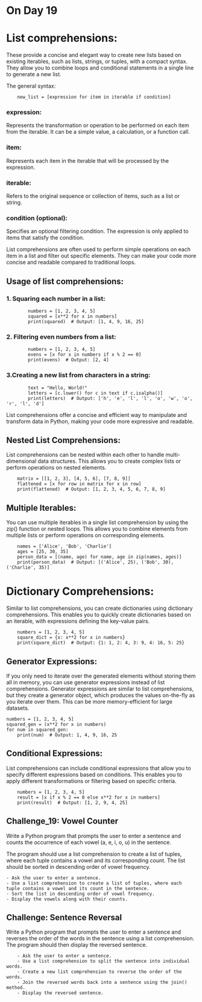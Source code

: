 # On Day 19

# List comprehensions:
These provide a concise and elegant way to create new lists based on existing iterables, such as lists, strings, or tuples, with a compact syntax.  
They allow you to combine loops and conditional statements in a single line to generate a new list.

The general syntax:

        new_list = [expression for item in iterable if condition]
        
### expression: 
Represents the transformation or operation to be performed on each item from the iterable. It can be a simple value, a calculation, or a function call.

### item: 
Represents each item in the iterable that will be processed by the expression.

### iterable: 
Refers to the original sequence or collection of items, such as a list or string.

### condition (optional): 
Specifies an optional filtering condition. The expression is only applied to items that satisfy the condition.

List comprehensions are often used to perform simple operations on each item in a list and filter out specific elements. They can make your code more concise and readable compared to traditional loops.

## Usage of list comprehensions:
### 1. Squaring each number in a list:

            numbers = [1, 2, 3, 4, 5]
            squared = [x**2 for x in numbers]
            print(squared)  # Output: [1, 4, 9, 16, 25]

### 2. Filtering even numbers from a list:

            numbers = [1, 2, 3, 4, 5]
            evens = [x for x in numbers if x % 2 == 0]
            print(evens)  # Output: [2, 4]

### 3.Creating a new list from characters in a string:

            text = "Hello, World!"
            letters = [c.lower() for c in text if c.isalpha()]
            print(letters)  # Output: ['h', 'e', 'l', 'l', 'o', 'w', 'o', 'r', 'l', 'd']

List comprehensions offer a concise and efficient way to manipulate and transform data in Python, making your code more expressive and readable.

## Nested List Comprehensions: 
List comprehensions can be nested within each other to handle multi-dimensional data structures. This allows you to create complex lists or perform operations on nested elements.

        matrix = [[1, 2, 3], [4, 5, 6], [7, 8, 9]]
        flattened = [x for row in matrix for x in row]
        print(flattened)  # Output: [1, 2, 3, 4, 5, 6, 7, 8, 9]

## Multiple Iterables: 
You can use multiple iterables in a single list comprehension by using the zip() function or nested loops. This allows you to combine elements from multiple lists or perform operations on corresponding elements. 

        names = ['Alice', 'Bob', 'Charlie']
        ages = [25, 30, 35]
        person_data = [(name, age) for name, age in zip(names, ages)]
        print(person_data)  # Output: [('Alice', 25), ('Bob', 30), ('Charlie', 35)]

# Dictionary Comprehensions: 
Similar to list comprehensions, you can create dictionaries using dictionary comprehensions. This enables you to quickly create dictionaries based on an iterable, with expressions defining the key-value pairs. 

        numbers = [1, 2, 3, 4, 5]
        square_dict = {x: x**2 for x in numbers}
        print(square_dict)  # Output: {1: 1, 2: 4, 3: 9, 4: 16, 5: 25}

## Generator Expressions: 
If you only need to iterate over the generated elements without storing them all in memory, you can use generator expressions instead of list comprehensions. Generator expressions are similar to list comprehensions, but they create a generator object, which produces the values on-the-fly as you iterate over them. This can be more memory-efficient for large datasets. 

    numbers = [1, 2, 3, 4, 5]
    squared_gen = (x**2 for x in numbers)
    for num in squared_gen:
        print(num)  # Output: 1, 4, 9, 16, 25

## Conditional Expressions: 
List comprehensions can include conditional expressions that allow you to specify different expressions based on conditions. This enables you to apply different transformations or filtering based on specific criteria.

        numbers = [1, 2, 3, 4, 5]
        result = [x if x % 2 == 0 else x**2 for x in numbers]
        print(result)  # Output: [1, 2, 9, 4, 25]

## Challenge_19: Vowel Counter

Write a Python program that prompts the user to enter a sentence and counts the occurrence of each vowel (a, e, i, o, u) in the sentence. 

The program should use a list comprehension to create a list of tuples, where each tuple contains a vowel and its corresponding count. The list should be sorted in descending order of vowel frequency.

    - Ask the user to enter a sentence.
    - Use a list comprehension to create a list of tuples, where each tuple contains a vowel and its count in the sentence.
    - Sort the list in descending order of vowel frequency.
    - Display the vowels along with their counts.

## Challenge: Sentence Reversal

Write a Python program that prompts the user to enter a sentence and reverses the order of the words in the sentence using a list comprehension. The program should then display the reversed sentence.

        - Ask the user to enter a sentence.
        - Use a list comprehension to split the sentence into individual words.
        - Create a new list comprehension to reverse the order of the words.
        - Join the reversed words back into a sentence using the join() method.
        - Display the reversed sentence.